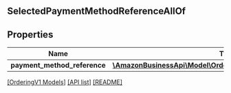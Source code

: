 ## SelectedPaymentMethodReferenceAllOf

## Properties

Name | Type | Description | Notes
------------ | ------------- | ------------- | -------------
**payment_method_reference** | [**\AmazonBusinessApi\Model\OrderingV1\PaymentMethodReference**](PaymentMethodReference.md) |  |

[[OrderingV1 Models]](../) [[API list]](../../Api) [[README]](../../../README.md)
